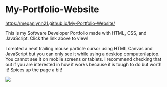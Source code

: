 # My-Portfolio-Website

https://meganlynn21.github.io/My-Portfolio-Website/

This is my Software Developer Portfolio made with HTML, CSS, and JavaScript. Click the link above to view!

I created a neat trailing mouse particle cursor using HTML Canvas and JavaScript but you can only see it while using a desktop computer/laptop. You cannot see it on mobile screens or tablets. I recommend checking that out if you are interested in how it works because it is tough to do but worth it! Spices up the page a bit!

![](https://user-images.githubusercontent.com/83522315/166629574-e217c428-3ed2-4760-8c2d-53189064af0c.PNG)


